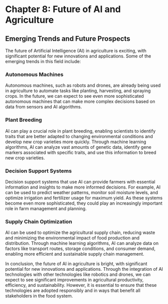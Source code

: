 Chapter 8: Future of AI and Agriculture
=======================================

Emerging Trends and Future Prospects
------------------------------------

The future of Artificial Intelligence (AI) in agriculture is exciting, with significant potential for new innovations and applications. Some of the emerging trends in this field include:

### Autonomous Machines

Autonomous machines, such as robots and drones, are already being used in agriculture to automate tasks like planting, harvesting, and spraying crops. In the future, we can expect to see even more sophisticated autonomous machines that can make more complex decisions based on data from sensors and AI algorithms.

### Plant Breeding

AI can play a crucial role in plant breeding, enabling scientists to identify traits that are better adapted to changing environmental conditions and develop new crop varieties more quickly. Through machine learning algorithms, AI can analyze vast amounts of genetic data, identify gene markers associated with specific traits, and use this information to breed new crop varieties.

### Decision Support Systems

Decision support systems that use AI can provide farmers with essential information and insights to make more informed decisions. For example, AI can be used to predict weather patterns, monitor soil moisture levels, and optimize irrigation and fertilizer usage for maximum yield. As these systems become even more sophisticated, they could play an increasingly important role in farm management and planning.

### Supply Chain Optimization

AI can be used to optimize the agricultural supply chain, reducing waste and minimizing the environmental impact of food production and distribution. Through machine learning algorithms, AI can analyze data on factors like transport routes, storage conditions, and consumer demand, enabling more efficient and sustainable supply chain management.

In conclusion, the future of AI in agriculture is bright, with significant potential for new innovations and applications. Through the integration of AI technologies with other technologies like robotics and drones, we can expect to see significant improvements in agricultural productivity, efficiency, and sustainability. However, it is essential to ensure that these technologies are adopted responsibly and in ways that benefit all stakeholders in the food system.
